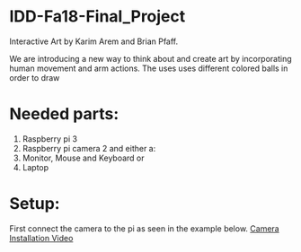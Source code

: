 # IDD-Fa18-Final_Project
Interactive Art by Karim Arem and Brian Pfaff.

We are introducing a new way to think about and create art by incorporating human movement and arm actions. 
The uses uses different colored balls in order to draw 

# Needed parts:

1. Raspberry pi 3
2. Raspberry pi camera 2
and either a: 
3. Monitor, Mouse and Keyboard or  
4. Laptop

# Setup: 

First connect the camera to the pi as seen in the example below. 
[Camera Installation Video](https://www.youtube.com/watch?v=PyGM4Iah0cM) 
